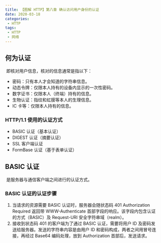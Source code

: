 ```yaml
---
title: 【图解 HTTP】第八章 确认访问用户身份的认证
date: 2020-03-18
categories:
 - HTTP
tags:
 - HTTP
 - 网络
---
```


## 何为认证

​		即核对用户信息，核对的信息通常是指以下：

- 密码：只有本人才会知道的字符串信息。
- 动态令牌：仅限本人持有的设备内显示的一次性密码。
- 数字证书：仅限本人（终端）持有的信息。
- 生物认证：指纹和虹膜等本人的生理信息。
- IC 卡等：仅限本人持有的信息。

### HTTP/1.1 使用的认证方式

- BASIC 认证（基本认证）
- DIGEST 认证（摘要认证）
- SSL 客户端认证
- FormBase 认证（基于表单认证）



## BASIC 认证

​		是服务器与通信客户端之间进行的认证方式。

### BASIC 认证的认证步骤

1. 当请求的资源需要 BASIC 认证时，服务器会随状态码 401 Authorization Required 返回带 WWW-Authenticate 首部字段的响应。该字段内包含认证的方式（BASIC）及 Request-URI 安全字符串域（realm）。
2. 接收到状态码 401 的客户端为了通过 BASIC 认证，需要将用户 ID 及密码发送给服务器。发送的字符串内容是由用户 ID 和密码构成，两者之间用冒号连接，再经过 Base64 编码处理，放到 Authorization 首部后，发送请求。